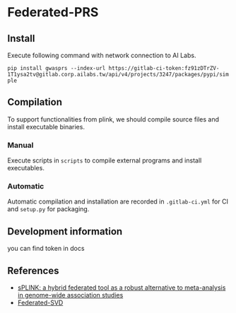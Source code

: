 # Federated-PRS

## Install

Execute following command with network connection to AI Labs.

`pip install gwasprs --index-url https://gitlab-ci-token:fz91zDTrZV-1T1ysa2tv@gitlab.corp.ailabs.tw/api/v4/projects/3247/packages/pypi/simple`

## Compilation

To support functionalities from plink, we should compile source files and install executable binaries.

### Manual

Execute scripts in `scripts` to compile external programs and install executables.

### Automatic

Automatic compilation and installation are recorded in `.gitlab-ci.yml` for CI and `setup.py` for packaging.

## Development information

you can find token in docs


## References

- [sPLINK: a hybrid federated tool as a robust alternative to meta-analysis in genome-wide association studies](https://genomebiology.biomedcentral.com/articles/10.1186/s13059-021-02562-1)
- [Federated-SVD](https://arxiv.org/pdf/2205.12109.pdf)
